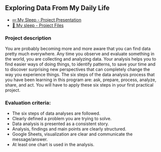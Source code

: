 ## Exploring Data From My Daily Life
- [💤 My Sleep - Project Presentation](https://docs.google.com/presentation/d/18pPvZHY6GNVZrL-SS8l2rRxGs-CASDJir19mzGWKqZU/edit?usp=sharing)
- [📃 My sleep - Project Files](https://drive.google.com/drive/folders/11w-ludReJezoCRT4JjnhFlN4kMZ1cJ2X?usp=share_link)

### Project description
You are probably becoming more and more aware that you can find data pretty much everywhere. Any time you observe and evaluate something in the world, you are collecting and analyzing data. Your analysis helps you to find easier ways of doing things, to identify patterns, to save your time and to discover surprising new perspectives that can completely change the way you experience things. The six steps of the data analysis process that you have been learning in this program are: ask, prepare, process, analyze, share, and act. You will have to apply these six steps in your first practical project.

### Evaluation criteria:
- The six steps of data analyses are followed.
- Clearly defined a problem you are trying to solve.
- Data analysis is presented as a consistent story.
- Analysis, findings and main points are clearly structured.
- Google Sheets, visualization are clear and communicate the message/answer.
- At least one chart is used in the analysis.
